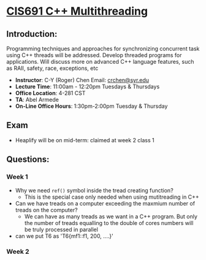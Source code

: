 # [CIS691 C++ Multithreading](https://learn-us-east-1-prod-fleet01-xythos.content.blackboardcdn.com/blackboard.learn.xythos.prod/5956621d575cd/30637535?X-Blackboard-Expiration=1643230800000&X-Blackboard-Signature=PvXglr2Qe1YVfPq%2Bhqz0hs%2FhxhPFddfLoOTauih7ecs%3D&X-Blackboard-Client-Id=311690&response-cache-control=private%2C%20max-age%3D21600&response-content-disposition=inline%3B%20filename%2A%3DUTF-8%27%272022_01_25_CSE691_Syllabus.pdf&response-content-type=application%2Fpdf&X-Amz-Security-Token=IQoJb3JpZ2luX2VjEID%2F%2F%2F%2F%2F%2F%2F%2F%2F%2FwEaCXVzLWVhc3QtMSJHMEUCIQCMer6%2FGhjigAwOhOFVRjWGWeQCUP%2BgT1BZ7vU7jzzuGAIgHzYLcssGc8vdWqNHNpe%2BIFfZURbhtqbeRezGe9ytSwsqgwQIqf%2F%2F%2F%2F%2F%2F%2F%2F%2F%2FARAAGgw1NTY5MDM4NjEzNjEiDLwMYGNOP0rJuEWmGCrXA8viu0Sgu7iygrz4aa2zCkxIAZUcvZXCmP2gjiKgK%2Bzprp9y%2B%2BwWaPFt2sPOBHwlGyIqsGDDTGtTHGjqy23Yk3iuXdAlQt1nvn%2BO1RqWS3IyxeeEyBIG1unroFhZQe%2FD%2BFFW49w2G03KuuKHJpxcNzlNPEgh92w6haOIv4XPCHq69XWNG2UdpFRNMvypdRxZoG4Zfx8KpMnkG18iwE3OXWMal2cHRpi7tSkeMpiuh3VSXodjZVOjcuxQA1ubv9M8J%2FHjJlxhet8GNCOu8kIkz%2FonoXL5D2XYgZezTDLS6ul8QSALPPwL4O462dQ%2BZsmwxCgGR6vs5ei3Tr8e%2F7qabksHtHtn75tjoWz57mZm0YpDlh%2FoVs5syK7LrQzwI1B%2FaTU%2FgQsOboKStiTAS3rHtWc1lL6%2FjQFMviy8c2aWJS0chLti4Q81XDz5fVAMi4apM9%2BBhEdt8BFGz7FOAkl3e1Oj1mfXCduFD7BfvA8syQD%2FcKtOEyV%2FZOF1Eas65IRZvIzmRdjVmV5lfvBiKV52vBcSMI0s1wwh7x4mhlfekWVxxK7AD86E%2Bfo9Xn5e0uM%2BreRsc32EsUGfZ%2BzqtzTM9FLuZQQ%2FS81Cd0r7BIbw4C83nWkCRj7zXzDr0sWPBjqlAdesUbRZn43dgGYYaMKHs5LjaSq1hounQeO3WmmPQt4AngiymxYJgiMS%2Byvb274sztRtGjuGblosFVDqcMsYxMLkk1tuWsH7BpuWCA9ONK1WtmGdnH%2Fi2xLYtccoaazHtIL0bHk0w2r7oKsfWVi4zXAe9QHjgbr0rWn%2BatJMuVsihb5omrlmi6PU63zgT5oeYv7pDncsBMuEVs97Cd101Fr4e09TGA%3D%3D&X-Amz-Algorithm=AWS4-HMAC-SHA256&X-Amz-Date=20220126T150000Z&X-Amz-SignedHeaders=host&X-Amz-Expires=21600&X-Amz-Credential=ASIAYDKQORRY3JNMHKXB%2F20220126%2Fus-east-1%2Fs3%2Faws4_request&X-Amz-Signature=a93d01e73006a059681fade0eda619f510d1f157347dc1e4787fb2a6f61c42fb) 

## Introduction:  

Programming techniques and approaches for synchronizing concurrent task
using C++ threads will be addressed. Develop threaded programs for applications. Will discuss
more on advanced C++ language features, such as RAII, safety, race, exceptions, etc
- **Instructor**: C-Y (Roger) Chen Email: crchen@syr.edu
- **Lecture Time**: 11:00am - 12:20pm Tuesdays & Thursdays
- **Office Location**: 4-281 CST
- **TA**: Abel Armede
- **On-Line Office Hours**: 1:30pm-2:00pm Tuesday & Thursday  

## Exam

- Heaplify will be on mid-term: claimed at week 2 class 1

## Questions:

### Week 1

- Why we need `ref()` symbol inside the tread creating function?
  - This is the special case only needed when using mutitreading in C++
- Can we have treads on a computer exceeding the maxmium number of treads on the computer?
  -  We can have as many treads as we want in a C++ program. But only the number of treads equalling to the double of cores numbers will be truly processed in parallel
- can we put T6 as 'T6{mf1::f1, 200, ....}'

### Week 2

